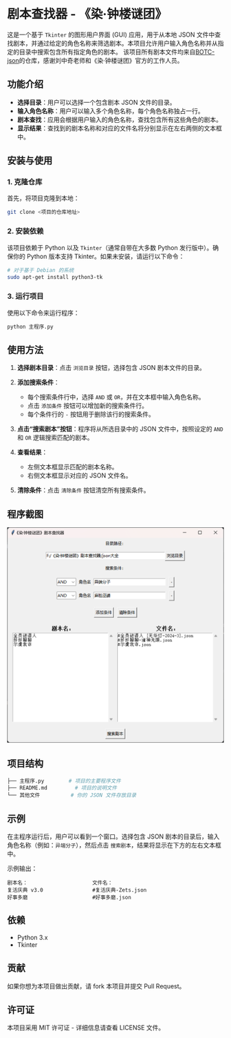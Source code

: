 # 剧本查找器 - 《染·钟楼谜团》

这是一个基于 `Tkinter` 的图形用户界面 (GUI) 应用，用于从本地 JSON 文件中查找剧本，并通过给定的角色名称来筛选剧本。本项目允许用户输入角色名称并从指定的目录中搜索包含所有指定角色的剧本。
该项目所有剧本文件均来自[BOTC-json](https://github.com/Zonas-Liu/BOTC-json)的仓库，感谢刘中奇老师和《染·钟楼谜团》官方的工作人员。
## 功能介绍

- **选择目录**：用户可以选择一个包含剧本 JSON 文件的目录。
- **输入角色名称**：用户可以输入多个角色名称，每个角色名称独占一行。
- **剧本查找**：应用会根据用户输入的角色名称，查找包含所有这些角色的剧本。
- **显示结果**：查找到的剧本名称和对应的文件名将分别显示在左右两侧的文本框中。

## 安装与使用

### 1. 克隆仓库
首先，将项目克隆到本地：
```bash
git clone <项目的仓库地址>
```

### 2. 安装依赖
该项目依赖于 Python 以及 `Tkinter`（通常自带在大多数 Python 发行版中）。确保你的 Python 版本支持 Tkinter。如果未安装，请运行以下命令：
```bash
# 对于基于 Debian 的系统
sudo apt-get install python3-tk
```

### 3. 运行项目
使用以下命令来运行程序：
```bash
python 主程序.py
```

## 使用方法

1. **选择剧本目录**：点击 `浏览目录` 按钮，选择包含 JSON 剧本文件的目录。

2. **添加搜索条件**：
    - 每个搜索条件行中，选择 `AND` 或 `OR`，并在文本框中输入角色名称。
    - 点击 `添加条件` 按钮可以增加新的搜索条件行。
    - 每个条件行的 `-` 按钮用于删除该行的搜索条件。

3. **点击“搜索剧本”按钮**：程序将从所选目录中的 JSON 文件中，按照设定的 `AND` 和 `OR` 逻辑搜索匹配的剧本。

4. **查看结果**：
    - 左侧文本框显示匹配的剧本名称。
    - 右侧文本框显示对应的 JSON 文件名。

5. **清除条件**：点击 `清除条件` 按钮清空所有搜索条件。

## 程序截图
![这是图片](程序截图.png "Magic Gardens")


## 项目结构

```bash
├── 主程序.py        # 项目的主要程序文件
├── README.md         # 项目的说明文件
└── 其他文件          # 你的 JSON 文件存放目录
```

## 示例

在主程序运行后，用户可以看到一个窗口。选择包含 JSON 剧本的目录后，输入角色名称（例如：`异端分子`），然后点击 `搜索剧本`，结果将显示在下方的左右文本框中。

示例输出：
```
剧本名：                     文件名：
复活庆典 v3.0                #复活庆典-Zets.json
好事多磨                     #好事多磨.json
```

## 依赖

- Python 3.x
- Tkinter

## 贡献

如果你想为本项目做出贡献，请 fork 本项目并提交 Pull Request。

## 许可证

本项目采用 MIT 许可证 - 详细信息请查看 LICENSE 文件。

